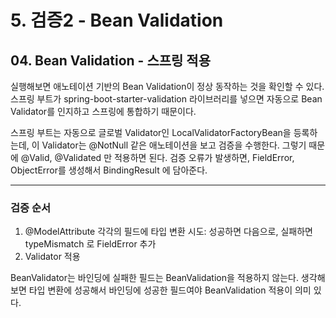 # 5. 검증2 - Bean Validation
## 04. Bean Validation - 스프링 적용
실행해보면 애노테이션 기반의 Bean Validation이 정상 동작하는 것을 확인할 수 있다.
스프링 부트가 spring-boot-starter-validation 라이브러리를 넣으면 자동으로 Bean Validator를 인지하고 스프링에 통합하기 때문이다.

스프링 부트는 자동으로 글로벌 Validator인 LocalValidatorFactoryBean을 등록하는데, 
이 Validator는 @NotNull 같은 애노테이션을 보고 검증을 수행한다.
그렇기 때문에 @Valid, @Validated 만 적용하면 된다.
검증 오류가 발생하면, FieldError, ObjectError를 생성해서 BindingResult 에 담아준다.

***
### 검증 순서
1. @ModelAttribute 각각의 필드에 타입 변환 시도: 성공하면 다음으로, 실패하면 typeMismatch 로 FieldError 추가
2. Validator 적용

BeanValidator는 바인딩에 실패한 필드는 BeanValidation을 적용하지 않는다.
생각해보면 타입 변환에 성공해서 바인딩에 성공한 필드여야 BeanValidation 적용이 의미 있다.
